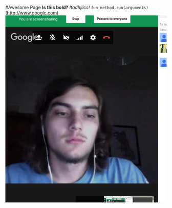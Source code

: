 #Awesome Page
__Is this bold?__
*Itadhjlics!*
` fun_method.run(arguments) `
(http://www.google.com)
![alt text](screenshot)
